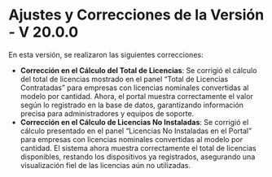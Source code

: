 # Ajustes y Correcciones de la Versión - V 20.0.0

En esta versión, se realizaron las siguientes correcciones:

* **Corrección en el Cálculo del Total de Licencias**: Se corrigió el cálculo del total de licencias mostrado en el panel “Total de Licencias Contratadas” para empresas con licencias nominales convertidas al modelo por cantidad. Ahora, el portal muestra correctamente el valor según lo registrado en la base de datos, garantizando información precisa para administradores y equipos de soporte.
* **Corrección en el Cálculo de Licencias No Instaladas**: Se corrigió el cálculo presentado en el panel “Licencias No Instaladas en el Portal” para empresas con licencias nominales convertidas al modelo por cantidad. El sistema ahora muestra correctamente el total de licencias disponibles, restando los dispositivos ya registrados, asegurando una visualización fiel de las licencias aún no utilizadas.
